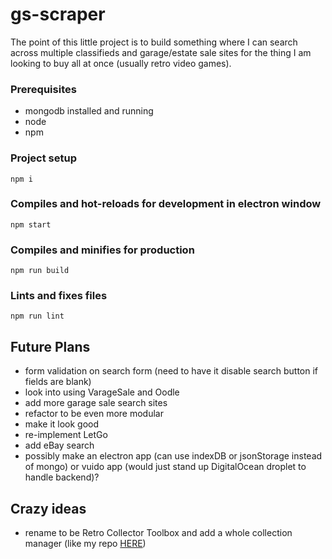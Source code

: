 # gs-scraper

The point of this little project is to build something where I can search across multiple classifieds and garage/estate sale sites for the thing I am looking to buy all at once (usually retro video games). 

### Prerequisites
- mongodb installed and running
- node
- npm

### Project setup

```
npm i
```

### Compiles and hot-reloads for development in electron window

```
npm start
```

### Compiles and minifies for production

```
npm run build
```

### Lints and fixes files

```
npm run lint
```

## Future Plans
- form validation on search form (need to have it disable search button if fields are blank)
- look into using VarageSale and Oodle
- add more garage sale search sites
- refactor to be even more modular
- make it look good
- re-implement LetGo
- add eBay search
- possibly make an electron app (can use indexDB or jsonStorage instead of mongo) or vuido app (would just stand up DigitalOcean droplet to handle backend)?

## Crazy ideas
- rename to be Retro Collector Toolbox and add a whole collection manager (like my repo [HERE](https://github.com/jgdigitaljedi/vg-collection-manager))
